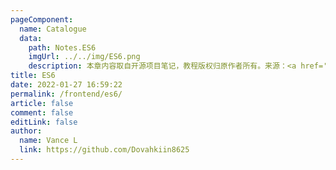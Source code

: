 ```yaml
---
pageComponent:
  name: Catalogue
  data:
    path: Notes.ES6
    imgUrl: ../../img/ES6.png
    description: 本章内容取自开源项目笔记，教程版权归原作者所有。来源：<a href='https://github.com/xugaoyi/vuepress-theme-vdoing' target='_blank'>vuepress-theme-vdoing</a>
title: ES6
date: 2022-01-27 16:59:22
permalink: /frontend/es6/
article: false
comment: false
editLink: false
author:
  name: Vance L
  link: https://github.com/Dovahkiin8625
---
```

